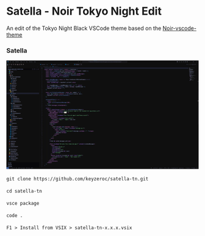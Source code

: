 # Satella - Noir Tokyo Night Edit

An edit of the Tokyo Night Black VSCode theme based on the [Noir-vscode-theme](https://github.com/andrewberty/Noir-vscode-theme)

### Satella
![Satella](assets/preview.png)


```
git clone https://github.com/keyzeroc/satella-tn.git

cd satella-tn

vsce package

code . 

F1 > Install from VSIX > satella-tn-x.x.x.vsix
```